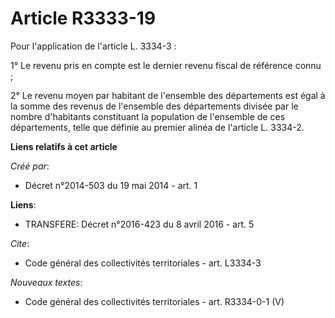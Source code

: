# Article R3333-19

Pour l'application de l'article L. 3334-3 : 

1° Le revenu pris en compte est le dernier revenu fiscal de référence connu ; 

2° Le revenu moyen par habitant de l'ensemble des départements est égal à la somme des revenus de l'ensemble des départements
divisée par le nombre d'habitants constituant la population de l'ensemble de ces départements, telle que définie au premier
alinéa de l'article L. 3334-2.

**Liens relatifs à cet article**

_Créé par_:

  - Décret n°2014-503 du 19 mai 2014 - art. 1

**Liens**:

  - TRANSFERE: Décret n°2016-423 du 8 avril 2016 - art. 5

_Cite_:

  - Code général des collectivités territoriales - art. L3334-3

_Nouveaux textes_:

  - Code général des collectivités territoriales - art. R3334-0-1 (V)
